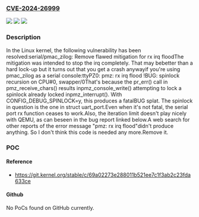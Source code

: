 ### [CVE-2024-26999](https://cve.mitre.org/cgi-bin/cvename.cgi?name=CVE-2024-26999)
![](https://img.shields.io/static/v1?label=Product&message=Linux&color=blue)
![](https://img.shields.io/static/v1?label=Version&message=1da177e4c3f4%3C%2069a02273e288%20&color=brighgreen)
![](https://img.shields.io/static/v1?label=Vulnerability&message=n%2Fa&color=brighgreen)

### Description

In the Linux kernel, the following vulnerability has been resolved:serial/pmac_zilog: Remove flawed mitigation for rx irq floodThe mitigation was intended to stop the irq completely. That may bebetter than a hard lock-up but it turns out that you get a crash anywayif you're using pmac_zilog as a serial console:ttyPZ0: pmz: rx irq flood !BUG: spinlock recursion on CPU#0, swapper/0That's because the pr_err() call in pmz_receive_chars() results inpmz_console_write() attempting to lock a spinlock already locked inpmz_interrupt(). With CONFIG_DEBUG_SPINLOCK=y, this produces a fatalBUG splat. The spinlock in question is the one in struct uart_port.Even when it's not fatal, the serial port rx function ceases to work.Also, the iteration limit doesn't play nicely with QEMU, as can beseen in the bug report linked below.A web search for other reports of the error message "pmz: rx irq flood"didn't produce anything. So I don't think this code is needed any more.Remove it.

### POC

#### Reference
- https://git.kernel.org/stable/c/69a02273e288011b521ee7c1f3ab2c23fda633ce

#### Github
No PoCs found on GitHub currently.

